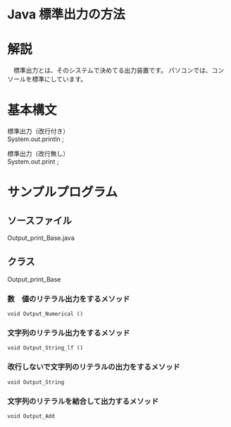 # Java 標準出力の方法
# 解説     
　標準出力とは、そのシステムで決めてる出力装置です。
  パソコンでは、コンソールを標準にしています。

# 基本構文
   標準出力（改行付き）  
   System.out.println ;

   標準出力（改行無し）  
   System.out.print ;

# サンプルプログラム
## ソースファイル  
  Output_print_Base.java
## クラス
  Output_print_Base
### 数　値のリテラル出力をするメソッド
    void Output_Numerical ()
### 文字列のリテラル出力をするメソッド
    void Output_String_lf ()
### 改行しないで文字列のリテラルの出力をするメソッド
    void Output_String
### 文字列のリテラルを結合して出力するメソッド
    void Output_Add
